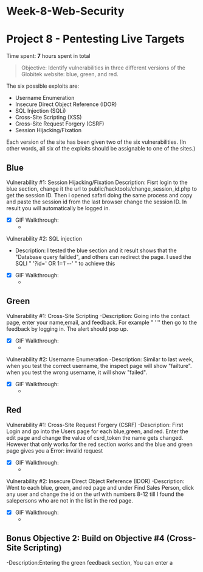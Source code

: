 # Week-8-Web-Security

# Project 8 - Pentesting Live Targets

Time spent: **7** hours spent in total

> Objective: Identify vulnerabilities in three different versions of the Globitek website: blue, green, and red.

The six possible exploits are:
* Username Enumeration
* Insecure Direct Object Reference (IDOR)
* SQL Injection (SQLi)
* Cross-Site Scripting (XSS)
* Cross-Site Request Forgery (CSRF)
* Session Hijacking/Fixation

Each version of the site has been given two of the six vulnerabilities. (In other words, all six of the exploits should be assignable to one of the sites.)

## Blue

Vulnerability #1:  Session Hijacking/Fixation
Description: Fisrt login to the blue section, change it the url to public/hacktools/change_session_id.php to get the session ID. Then i opened safari doing the same process and copy and paste the session id from the last browser change the session ID. In result you will automatically be logged in.
- [x] GIF Walkthrough: 
     - <img src='BlueSessionHijackingFixation.gif' title='XSS' width='' alt='' />




Vulnerability #2: SQL injection
- Description: I tested the blue section and it result shows that the "Database query failded", and others can redirect the page.  I used the SQLI " '?id=' OR 1=1'--' " to achieve this
- [x] GIF Walkthrough: 
     - <img src='Blue SQL Injection.gif' title='XSS' width='' alt='' />


## Green

Vulnerability #1: Cross-Site Scripting
-Description: Going into the contact page, enter your name,email, and feedback. For example " '<script>alert('Omar found the XSS!')</script>'" then go to the feedback by logging in. The alert should pop up.
- [x] GIF Walkthrough: 
     - <img src='Green Cross Site Scriptiting.gif' title='XSS' width='' alt='' />


Vulnerability #2: Username Enumeration
-Description: Similar to last week, when you test the correct username, the inspect page will show "failture". when you test the wrong username, it will show "failed".
- [x] GIF Walkthrough: 
     - <img src='Grenn User Enumeration.gif' title='XSS' width='' alt='' />


## Red

Vulnerability #1: Cross-Site Request Forgery (CSRF)
-Description: First Login and go into the Users page for each blue,green, and red. Enter the edit page and change the value of csrd_token the name gets changed. However that only works for the red section works and the blue and green page gives you a Error: invalid request
- [x] GIF Walkthrough: 
     - <img src='Red CSRF.gif' title='XSS' width='' alt='' />


Vulnerability #2: Insecure Direct Object Reference (IDOR)
-Description: Went to each blue, green, and red page and under Find Sales Person, click any user and change the id on the url with numbers 8-12 till I found the salepersons who are not in the list in the red page.
- [x] GIF Walkthrough: 
     - <img src='Red IDOR.gif' title='XSS' width='' alt='' />


## Bonus Objective 2: Build on Objective #4 (Cross-Site Scripting)
-Description:Entering the green feedback section, You can enter a <script>document.location="https://www.facebook.com"</script> and when you go back to the feedback page, it will should direct you to facebook page.
- [x] GIF Walkthrough: 
     - <img src='Bonus Objective 2.gif' title='XSS' width='' alt='' />


## Notes

Describe any challenges encountered while doing the work
